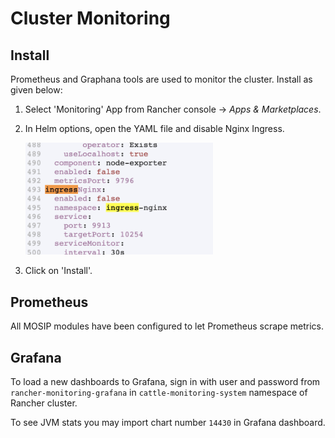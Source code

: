 # Cluster Monitoring

## Install
Prometheus and Graphana tools are used to monitor the cluster. Install as given below: 
1. Select 'Monitoring' App from  Rancher console -> _Apps & Marketplaces_. 
1. In Helm options, open the YAML file and disable Nginx Ingress. 

    <img src="../docs/_images/ingress-disable.png" width="300">

1. Click on 'Install'.

## Prometheus
All MOSIP modules have been configured to let Prometheus scrape metrics.

## Grafana
To load a new dashboards to Grafana, sign in with user and password from `rancher-monitoring-grafana` in `cattle-monitoring-system` namespace of Rancher cluster.

To see JVM stats you may import chart number `14430` in Grafana dashboard.
